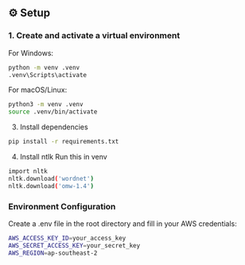 ## ⚙️ Setup

### 1. Create and activate a virtual environment
For Windows:
```bash
python -m venv .venv
.venv\Scripts\activate
```
For macOS/Linux:
```bash
python3 -m venv .venv
source .venv/bin/activate
```
3. Install dependencies
```bash
pip install -r requirements.txt
```

4. Install ntlk
Run this in venv
```bash
import nltk                         
nltk.download('wordnet')   
nltk.download('omw-1.4')
```

### Environment Configuration
Create a .env file in the root directory and fill in your AWS credentials:

```bash
AWS_ACCESS_KEY_ID=your_access_key
AWS_SECRET_ACCESS_KEY=your_secret_key
AWS_REGION=ap-southeast-2
```